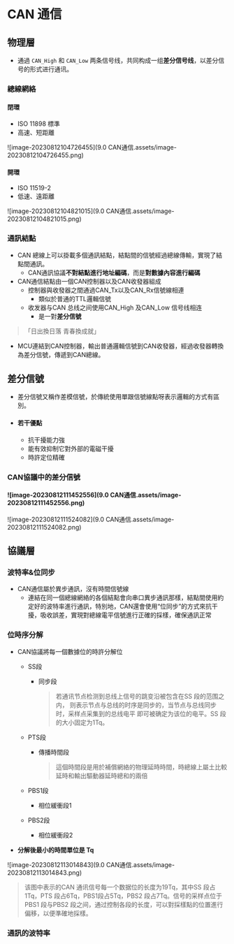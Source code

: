 # CAN 通信

## 物理層

- 通過 `CAN_High` 和 `CAN_Low` 两条信号线，共同构成一组**差分信号线**，以差分信号的形式进行通讯。

### 總線網絡

#### 閉環

- ISO 11898 標準 
- 高速、短距離

![image-20230812104726455](9.0 CAN通信.assets/image-20230812104726455.png)



#### 開環

- ISO 11519-2
- 低速、遠距離

![image-20230812104821015](9.0 CAN通信.assets/image-20230812104821015.png)

### 通訊結點

- CAN 總線上可以掛載多個通訊結點，結點間的信號經過總線傳輸，實現了結點間通訊。
  - CAN通訊協議**不對結點進行地址編碼**，而是**對數據內容進行編碼**
- CAN通信結點由一個CAN控制器以及CAN收發器組成
  - 控制器與收發器之間通過CAN_Tx以及CAN_Rx信號線相連
    - 類似於普通的TTL邏輯信號
  - 收发器与CAN 总线之间使用CAN_High 及CAN_Low 信号线相连
    - 是一對**差分信號**

> 「日出換日落 青春換成就」



- MCU連結到CAN控制器，輸出普通邏輯信號到CAN收發器，經過收發器轉換為差分信號，傳遞到CAN總線。



## 差分信號

- 差分信號又稱作差模信號，於傳統使用單跟信號線點呀表示邏輯的方式有區別。     

- #### 若干優點

  - 抗干擾能力強
  - 能有效抑制它對外部的電磁干擾
  - 時許定位精確

### CAN協議中的差分信號

#### ![image-20230812111452556](9.0 CAN通信.assets/image-20230812111452556.png)

![image-20230812111524082](9.0 CAN通信.assets/image-20230812111524082.png)



## 協議層

### 波特率&位同步

- CAN通信屬於異步通訊，沒有時間信號線
  - 連結在同一個總線網絡的各個結點會向串口異步通訊那樣，結點間使用約定好的波特率進行通訊，特別地，CAN還會使用“位同步”的方式來抗干擾，吸收誤差，實現對總線電平信號進行正確的採樣，確保通訊正常

### 位時序分解

- CAN協議將每一個數據位的時許分解位

  - SS段

    - 同步段

      > 若通讯节点检测到总线上信号的跳变沿被包含在SS 段的范围之内，
      > 则表示节点与总线的时序是同步的，当节点与总线同步时，采样点采集到的总线电平
      > 即可被确定为该位的电平。SS 段的大小固定为1Tq。

  - PTS段

    - 傳播時間段

      > 這個時間段是用於補償網絡的物理延時時間，時總線上屬土比較延時和輸出驅動器延時總和的兩倍

  - PBS1段
    - 相位緩衝段1

  - PBS2段
    - 相位緩衝段2

- **分解後最小的時間單位是 Tq**

![image-20230812113014843](9.0 CAN通信.assets/image-20230812113014843.png)

> 该图中表示的CAN 通讯信号每一个数据位的长度为19Tq，其中SS 段占1Tq，PTS 段占6Tq，PBS1段占5Tq，PBS2 段占7Tq。信号的采样点位于PBS1 段与PBS2 段之间，通过控制各段的长度，可以對採樣點的位置進行偏移，以便準確地採樣。



### 通訊的波特率

